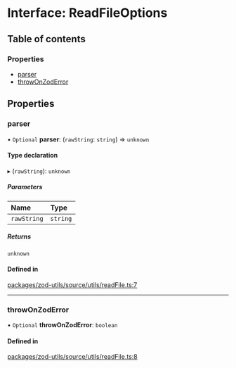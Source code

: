 # Interface: ReadFileOptions

## Table of contents

### Properties

- [parser](ReadFileOptions.md#parser)
- [throwOnZodError](ReadFileOptions.md#throwonzoderror)

## Properties

### parser

• `Optional` **parser**: (`rawString`: `string`) => `unknown`

#### Type declaration

▸ (`rawString`): `unknown`

##### Parameters

| Name        | Type     |
| :---------- | :------- |
| `rawString` | `string` |

##### Returns

`unknown`

#### Defined in

[packages/zod-utils/source/utils/readFile.ts:7](https://github.com/jakubmazanec/js-tools/blob/3b3672d/packages/zod-utils/source/utils/readFile.ts#L7)

---

### throwOnZodError

• `Optional` **throwOnZodError**: `boolean`

#### Defined in

[packages/zod-utils/source/utils/readFile.ts:8](https://github.com/jakubmazanec/js-tools/blob/3b3672d/packages/zod-utils/source/utils/readFile.ts#L8)
